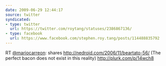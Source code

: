 ```yaml
---
date: 2009-06-29 12:44:17
source: twitter
syndicated:
- type: twitter
  url: https://twitter.com/roytang/statuses/2386867136/
- type: facebook
  url: https://www.facebook.com/stephen.roy.tang/posts/114488835792
---
```


RT [@mariocarreon](https://twitter.com/mariocarreon/): shares http://nedroid.com/2006/11/beartato-56/ (The perfect bacon does not exist in this reality) http://plurk.com/p/14wch8